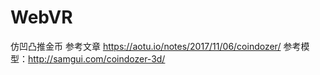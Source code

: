 # WebVR
仿凹凸推金币
参考文章 https://aotu.io/notes/2017/11/06/coindozer/
参考模型：http://samgui.com/coindozer-3d/

